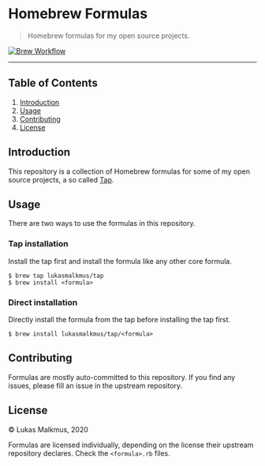 # Homebrew Formulas

> Homebrew formulas for my open source projects.

[![Brew Workflow][brew_workflow_badge]][brew_workflow]

---

## Table of Contents

1. [Introduction](#introduction)
1. [Usage](#usage)
1. [Contributing](#contributing)
1. [License](#license)

## Introduction

This repository is a collection of Homebrew formulas for some of my open source
projects, a so called [Tap][1].

  [1]: https://docs.brew.sh/Taps

## Usage

There are two ways to use the formulas in this repository.

### Tap installation

Install the tap first and install the formula like any other core formula.

```shell
$ brew tap lukasmalkmus/tap
$ brew install <formula>
```

### Direct installation

Directly install the formula from the tap before installing the tap first.

```shell
$ brew install lukasmalkmus/tap/<formula>
```

## Contributing

Formulas are mostly auto-committed to this repository. If you find any issues,
please fill an issue in the upstream repository.

## License

&copy; Lukas Malkmus, 2020

Formulas are licensed individually, depending on the license their upstream
repository declares. Check the `<formula>.rb` files.

<!-- Badges -->

[brew_workflow]: https://github.com/lukasmalkmus/homebrew-tap/actions?query=workflow%3Abrew
[brew_workflow_badge]: https://img.shields.io/github/workflow/status/lukasmalkmus/homebrew-tap/brew?style=flat-square
